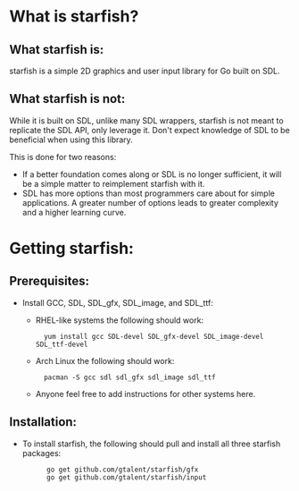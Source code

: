 # What is starfish?
## What starfish is:
starfish is a simple 2D graphics and user input library for Go built on SDL.
## What starfish is not:
While it is built on SDL, unlike many SDL wrappers, starfish is not meant to replicate the SDL API, only leverage it. Don't expect knowledge of SDL to be beneficial when using this library.

This is done for two reasons:

* If a better foundation comes along or SDL is no longer sufficient, it will be a simple matter to reimplement starfish with it.
* SDL has more options than most programmers care about for simple applications. A greater number of options leads to greater complexity and a higher learning curve.

# Getting starfish:
## Prerequisites:
* Install GCC, SDL, SDL_gfx, SDL_image, and SDL_ttf:
	* RHEL-like systems the following should work:
 
			yum install gcc SDL-devel SDL_gfx-devel SDL_image-devel SDL_ttf-devel

	* Arch Linux the following should work:
 
			pacman -S gcc sdl sdl_gfx sdl_image sdl_ttf

	* Anyone feel free to add instructions for other systems here.

## Installation:
* To install starfish, the following should pull and install all three starfish packages:

			go get github.com/gtalent/starfish/gfx
			go get github.com/gtalent/starfish/input
	
